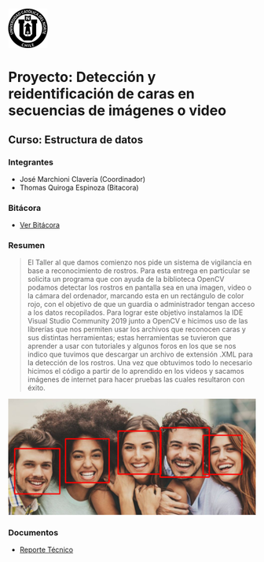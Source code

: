 ![UCN](docs/Imagenes/60x60-ucn-negro.png)


# Proyecto: Detección y reidentificación de caras en secuencias de imágenes o video
## Curso: Estructura de datos

### Integrantes

* José Marchioni Clavería (Coordinador)
* Thomas Quiroga Espinoza (Bitacora)

### Bitácora

* [Ver Bitácora](docs/BITACORA.md)

### Resumen
>El Taller al que damos comienzo nos pide un sistema de vigilancia en base a reconocimiento de rostros. Para esta entrega en particular se solicita un programa que con ayuda de la biblioteca OpenCV podamos detectar los rostros en pantalla sea en una imagen, video o la cámara del ordenador, marcando esta en un rectángulo de color rojo, con el objetivo de que un guardia o administrador tengan acceso a los datos recopilados. 
>Para lograr este objetivo instalamos la IDE Visual Studio Community 2019 junto a OpenCV e hicimos uso de las librerías que nos permiten usar los archivos que reconocen caras y sus distintas herramientas; estas herramientas se tuvieron que aprender a usar con tutoriales y algunos foros en los que se nos indico que tuvimos que descargar un archivo de extensión .XML para la detección de los rostros. Una vez que obtuvimos todo lo necesario hicimos el código a partir de lo aprendido en los videos y sacamos imágenes de internet para hacer pruebas las cuales resultaron con éxito.

![Resultado Final](/docs/Imagenes/Resultado.png)

### Documentos

* [Reporte Técnico](docs/README.md)
